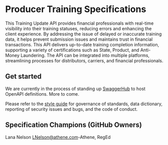 # Producer Training Specifications

This Training Update API provides financial professionals with real-time visibility into their training statuses, reducing errors and enhancing the client experience. By addressing the issue of delayed or inaccurate training data, it helps prevent submission issues and maintains trust in financial transactions. This API delivers up-to-date training completion information, supporting a variety of certifications such as State, Product, and Anti-Money Laundering. The API can be integrated into multiple platforms, streamlining processes for distributors, carriers, and financial professionals.

## Get started
We are currently in the process of standing up [SwaggerHub](https://wwww.swaggerhub.com) to host OpenAPI definitions. More to come.

Please refer to the [style guide](https://github.com/Insured-Retirement-Institute/Style-Guide) for governance of standards, data dictionary, reporting of security issues and bugs, and the code of conduct.

## Specification Champions (GitHub Owners)
Lana Nelson <LNelson@athene.com>-Athene, RegEd
